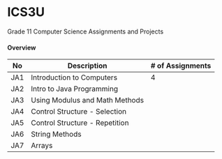 # ICS3U
Grade 11 Computer Science Assignments and Projects

#### Overview

 No  | Description | # of Assignments
------------- | ------------- | ----------
JA1 | Introduction to Computers | 4 
JA2 | Intro to Java Programming
JA3 | Using Modulus and Math Methods
JA4 | Control Structure - Selection
JA5 | Control Structure - Repetition
JA6 | String Methods
JA7 | Arrays

